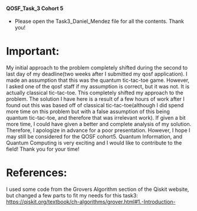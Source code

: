 #### QOSF_Task_3 Cohort 5

- Please open the Task3_Daniel_Mendez file for all the contents. Thank you!

# Important:
My initial approach to the problem completely shifted during the second to last day of my deadline(two weeks after I submitted my qosf application). I made an assumption that this was the quantum tic-tac-toe game. However, I asked one of the qosf staff if my assumption is correct, but it was not. It is actually classical tic-tac-toe. This completely shifted my approach to the problem. The solution I have here is a result of a few hours of work after I found out this was based off of classical tic-tac-toe(although I did spend more time on this problem but with a false assumption of this being quantum tic-tac-toe, and therefore that was irrelevant work). If given a bit more time, I could have given a better and complete analysis of my solution. Therefore, I apologize in advance for a poor presentation. However, I hope I may still be considered for the QOSF cohort5. Quantum Information, and Quantum Computing is very exciting and I would like to contribute to the field! Thank you for your time!

# References:
I used some code from the Grovers Algorithm section of the Qiskit website, but changed a few parts to fit my needs for this task3: https://qiskit.org/textbook/ch-algorithms/grover.html#1.-Introduction-